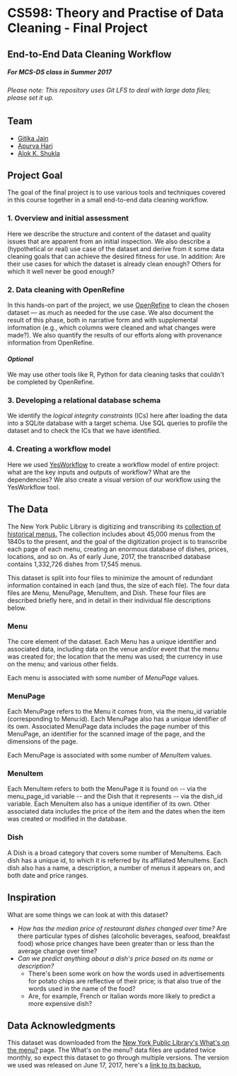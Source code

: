 # CS598: Theory and Practise of Data Cleaning - Final Project
## End-to-End Data Cleaning Workflow



##### For MCS-DS class in Summer 2017
###### Please note: This repository uses Git LFS to deal with large data files; please set it up.

## Team


- [Gitika Jain](mailto:gitikaj2@illinois.edu?Subject=CS598Project)
- [Apurva Hari](mailto:vhari22@illinois.edu?Subject=CS598Project)
- [Alok K. Shukla](mailto:alokks2@illinois.edu?Subject=CS598Project)


## Project Goal

The goal of the final project is to use various tools and techniques covered in this course together in a small end-to-end data cleaning workflow.

### 1. Overview and initial assessment

Here we describe the structure and content of the dataset and quality issues that are apparent from an initial inspection. We also describe a (hypothetical or real) use case of the dataset and derive from it some data cleaning goals that can achieve the desired fitness for use. In addition: Are their use cases for which the dataset is already clean enough? Others for which it well never be good enough? 

### 2. Data cleaning with OpenRefine

In this hands-on part of the project, we use [OpenRefine](openrefine.org) to clean the chosen dataset — as much as needed for the use case. We also document the result of this phase, both in narrative form and with supplemental information (e.g., which columns were cleaned and what changes were made?). We also quantify the results of our efforts along with provenance information from OpenRefine. 

#### *Optional* 
We may use other tools like R, Python for data cleaning tasks that couldn't be completed by OpenRefine.

### 3. Developing a relational database schema

We identify the *logical integrity constraints* (ICs) here after loading the data into a SQLite database with a target schema. Use SQL queries to profile the dataset and to check the ICs that we have identified.

### 4. Creating a workflow model

Here we used [YesWorkflow](https://github.com/yesworkflow-org) to create a workflow model of entire project: what are the key inputs and outputs of workflow? What are the dependencies?
We also create a visual version of our workflow using the YesWorkflow tool. 

## The Data

The New York Public Library is digitizing and transcribing its [collection of historical menus.](http://menus.nypl.org/) The collection includes about 45,000 menus from the 1840s to the present, and the goal of the digitization project is to transcribe each page of each menu, creating an enormous database of dishes, prices, locations, and so on. As of early June, 2017, the transcribed database contains 1,332,726 dishes from 17,545 menus.

This dataset is split into four files to minimize the amount of redundant information contained in each (and thus, the size of each file). The four data files are Menu, MenuPage, MenuItem, and Dish. These four files are described briefly here, and in detail in their individual file descriptions below.

### Menu
The core element of the dataset. Each Menu has a unique identifier and associated data, including data on the venue and/or event that the menu was created for; the location that the menu was used; the currency in use on the menu; and various other fields.

Each menu is associated with some number of _MenuPage_ values.

### MenuPage
Each MenuPage refers to the Menu it comes from, via the menu_id variable (corresponding to Menu:id). Each MenuPage also has a unique identifier of its own. Associated MenuPage data includes the page number of this MenuPage, an identifier for the scanned image of the page, and the dimensions of the page.

Each MenuPage is associated with some number of _MenuItem_ values.

### MenuItem
Each MenuItem refers to both the MenuPage it is found on -- via the menu_page_id variable -- and the Dish that it represents -- via the dish_id variable. Each MenuItem also has a unique identifier of its own. Other associated data includes the price of the item and the dates when the item was created or modified in the database.

### Dish
A Dish is a broad category that covers some number of MenuItems. Each dish has a unique id, to which it is referred by its affiliated MenuItems. Each dish also has a name, a description, a number of menus it appears on, and both date and price ranges.

## Inspiration

What are some things we can look at with this dataset?

- *How has the median price of restaurant dishes changed over time?* 
Are there particular types of dishes (alcoholic beverages, seafood, breakfast food) whose price changes have been greater than or less than the average change over time?
- *Can we predict anything about a dish's price based on its name or description?*
	- There's been some work on how the words used in advertisements for potato chips are reflective of their price; is that also true of the words used in the name of the food? 
	- Are, for example, French or Italian words more likely to predict a more expensive dish?

## Data Acknowledgments

This dataset was downloaded from the [New York Public Library's What's on the menu?](http://menus.nypl.org/) page. The What's on the menu? data files are updated twice monthly, so expect this dataset to go through multiple versions. The version we used was released on June 17, 2017, here's a [link to its backup.](https://d1b10bmlvqabco.cloudfront.net/attach/j29ig2ca7rxkr/iz0l1mgxmqg6g9/j58nqqqyoly2/NYPL_Dataset.zip) 

<!--
## References

- NYPL Labs, What's on the Menu? <http://menus.nypl.org/about>
- “What’s on the Menu?”- From Software to Funware at The New York Public Library IMLS Project Number: LG-46-11-0080-11 <https://www.imls.gov/assets/1/AssetManager/LG-46-11-0080-11_FinalReport.pdf>
- What IS on the menu? More work with NYPL's open data, Part One <http://trevormunoz.com/notebook/2013/08/08/what-is-on-the-menu-more-work-with-nypl-open-data-part-one.html>
- Refining the Problem. More work with NYPL's open data, Part Two <http://trevormunoz.com/notebook/2013/08/19/refining-the-problem-more-work-with-nypl-open-data-part-two.html>
- Borrow a cup of sugar? Or your data analysis tools? More work with NYPL's open data, Part Three <http://trevormunoz.com/notebook/2014/01/10/borrowing-data-science-tools-more-work-with-nypl-open-data-part-three.html>
- Curating Menus <http://curatingmenus.org>
- Menu Journeys <http://people.ischool.berkeley.edu/~carlos/menujourneys/> <http://courses.ischool.berkeley.edu/i247/s15/reports/MenuJourneys_CarloLasaLeungSnipes.pdf>
- What's on the Menu ? <https://50.neh.gov/projects/whats-on-the-menu>
- Organizing historical menus: a data curation experiment <http://mith.umd.edu/taxonomizing-historical-menus-a-data-curation-project/>
- A Fun Gastronomical Dataset: What’s on the Menu? <https://www.r-bloggers.com/a-fun-gastronomical-dataset-whats-on-the-menu/>
- The 5 Star Experience <http://program.dh.ucla.edu/projects/2015/nydishes/data/index.html>
- Introduction to OpenRefine <http://dh.prattsils.org/blog/resources/skillshares/introduction-to-openrefine/>
- Crowdsourcing the New York Public Library's Menu Collection <https://www.hastac.org/blogs/ecornell1/2011/11/20/crowdsourcing-new-york-public-librarys-menu-collection>
- Digital Praxis Seminar Fall 2014 – Spring 2015 <https://dhpraxis14.commons.gc.cuny.edu/2014/11/17/food-viz/>
- Historic Menus Go Digital, Tapping Into New Yorkers’ Food Memories <http://observer.com/2015/03/whats-on-the-menu-historic-menus-go-digital-tap-into-new-yorkers-food-memories/>
-->



